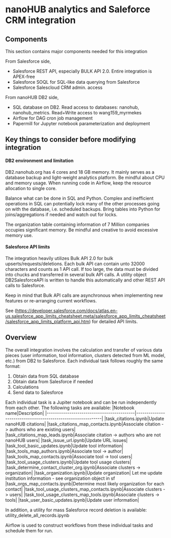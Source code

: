 # nanoHUB analytics and Saleforce CRM integration

## Components
This section contains major components needed for this integration

From Salesforce side,
- Salesforce REST API, especially BULK API 2.0. Entire integration is APEX-free
- Salesforce SOQL for SQL-like data querying from Salesforce
- Salesforce Salescloud CRM admin. access

From nanoHUB DB2 side,
- SQL database on DB2. Read access to databases: nanohub, nanohub_metrics. Read+Write access to wang159_myrmekes
- Airflow for DAG cron job management
- Papermill for Jupyter notebook parameterization and deployment

## Key things to consider before modifying integration
#### DB2 environment and limitation
DB2.nanohub.org has 4 cores and 18 GB memory. It mainly serves as a database backup and light-weight analytics platform. Be mindful about CPU and memory usage. When running code in Airflow, keep the resource allocation to single core.

Balance what can be done in SQL and Python. Complex and inefficient operations in SQL can potentially lock many of the other processes going on with the database, i.e. scheduled backups. Bring tables into Python for joins/aggregations if needed and watch out for locks.

The organization table containing information of 7 Million companies occupies significant memory. Be mindful and creative to avoid excessive memory use. 

#### Salesforce API limits
The integration heavily utilizes Bulk API 2.0 for bulk upserts/requests/deletions. Each bulk API can contain unto 32000 characters and counts as 1 API call. If too large, the data must be divided into chucks and transferred in several bulk API calls. A utility object DB2SalesforceAPI is written to handle this automatically and other REST API calls to Salesforce. 

Keep in mind that Bulk API calls are asynchronous when implementing new features or re-arranging current workflows.

See (https://developer.salesforce.com/docs/atlas.en-us.salesforce_app_limits_cheatsheet.meta/salesforce_app_limits_cheatsheet/salesforce_app_limits_platform_api.htm) for detailed API limits. 

## Overview

The overall integration involves the calculation and transfer of various data pieces (user information, tool information, clusters detected from ML model, etc.) from DB2 to Salesforce. Each individual task follows roughly the same format:

1. Obtain data from SQL database
2. Obtain data from Salesforce if needed
3. Calculations
4. Send data to Salesforce

Each individual task is a Jupiter notebook and can be run independently from each other. The following tasks are available:
|Notebook name|Description|
|-------------------------------------------|-------------------------------------------------------------|
|task_citations.ipynb|Update nanoHUB citations|
|task_citations_map_contacts.ipynb|Associate citation -> authors who are existing users|
|task_citations_map_leads.ipynb|Associate citation -> authors who are not nanoHUB users|
|task_issue_url.ipynb|Update URL issues|
|task_tool_basic_updates.ipynb|Update tool information|
|task_tools_map_authors.ipynb|Associate tool -> author|
|task_tools_map_contacts.ipynb|Associate tool -> tool users|
|task_tool_usage_clusters.ipynb|Update tool usage clusters|
|task_determine_contact_cluster_org.ipynb|Associate clusters -> organization|
|task_organization.ipynb|Update organization| Let me update institution information - see organization object in sf
|task_orgs_map_contacts.ipynb|Determine most likely organization for each contact|
|task_tool_usage_clusters_map_contacts.ipynb|Associate clusters -> users|
|task_tool_usage_clusters_map_tools.ipynb|Associate clusters -> tools|
|task_user_basic_updates.ipynb|Update user information|

In addition, a utility for mass Salesforce record deletion is available:
utility_delete_all_records.ipynb


Airflow is used to construct workflows from these individual tasks and schedule them for run.
